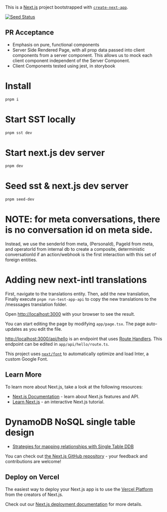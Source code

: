 This is a [Next.js](https://nextjs.org/) project bootstrapped with [`create-next-app`](https://github.com/vercel/next.js/tree/canary/packages/create-next-app).

[![Seed Status](https://api.seed.run/ekrata-main/marketing-app-next-js-sst/stages/prod/build_badge)](https://console.seed.run/ekrata-main/marketing-app-next-js-sst)

## PR Acceptance

- Emphasis on pure, functional components
- Server Side Rendered Page, with all prop data passed into client components from a server component. This allows us to mock each client component independent of the Server Component.
- Client Components tested using jest, in storybook


# Install 

```bash
pnpm i
```

# Start SST locally

```bash
pnpm sst dev
```

# Start next.js dev server

```bash
pnpm dev
```

# Seed sst & next.js dev server 

```bash
pnpm seed-dev
```

# NOTE: for meta conversations, there is no conversation id on meta side.
Instead, we use the senderId from meta, (PersonaId), PageId from meta, and operatorId from internal db to create a composite, deterministic conversationId if an action/webhook is the first interaction with this set of foreign entities.

# Adding new next-intl translations

First, navigate to the translations entity.
Then, add the new translation,
Finally execute `pnpm run-test-app-api` to copy the new translations to the /messsages translation folder.

Open [http://localhost:3000](http://localhost:3000) with your browser to see the result.

You can start editing the page by modifying `app/page.tsx`. The page auto-updates as you edit the file.

[http://localhost:3000/api/hello](http://localhost:3000/api/hello) is an endpoint that uses [Route Handlers](https://beta.nextjs.org/docs/routing/route-handlers). This endpoint can be edited in `app/api/hello/route.ts`.

This project uses [`next/font`](https://nextjs.org/docs/basic-features/font-optimization) to automatically optimize and load Inter, a custom Google Font.

## Learn More

To learn more about Next.js, take a look at the following resources:

- [Next.js Documentation](https://nextjs.org/docs) - learn about Next.js features and API.
- [Learn Next.js](https://nextjs.org/learn) - an interactive Next.js tutorial.

# DynamoDB NoSQL single table design

- [Strategies for mapping relationships with Single Table DDB](https://www.youtube.com/watch?v=BnDKD_Zv0og&ab_channel=AWSPortsmouthUserGroup)

You can check out [the Next.js GitHub repository](https://github.com/vercel/next.js/) - your feedback and contributions are welcome!

## Deploy on Vercel

The easiest way to deploy your Next.js app is to use the [Vercel Platform](https://vercel.com/new?utm_medium=default-template&filter=next.js&utm_source=create-next-app&utm_campaign=create-next-app-readme) from the creators of Next.js.

Check out our [Next.js deployment documentation](https://nextjs.org/docs/deployment) for more details.
